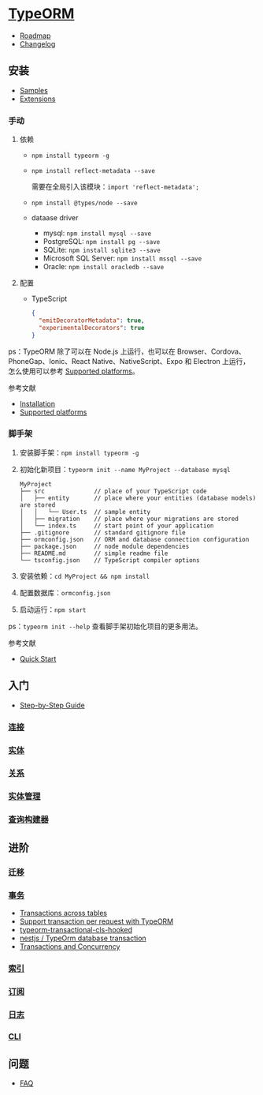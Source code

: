 # [TypeORM](https://typeorm.io/#/)

- [Roadmap](https://typeorm.io/#/roadmap)
- [Changelog](https://typeorm.io/#/changelog)

## 安装

- [Samples](https://typeorm.io/#/undefined/samples)
- [Extensions](https://typeorm.io/#/undefined/extensions)

### 手动

1. 依赖

    - `npm install typeorm -g`
    - `npm install reflect-metadata --save`

        需要在全局引入该模块：`import 'reflect-metadata';`

    - `npm install @types/node --save`
    - dataase driver

        - mysql: `npm install mysql --save`
        - PostgreSQL: `npm install pg --save`
        - SQLite: `npm install sqlite3 --save`
        - Microsoft SQL Server: `npm install mssql --save`
        - Oracle: `npm install oracledb --save`

2. 配置

    - TypeScript

        ```json
        { 
          "emitDecoratorMetadata": true,
          "experimentalDecorators": true
        }
        ```

ps：TypeORM 除了可以在 Node.js 上运行，也可以在 Browser、Cordova、PhoneGap、Ionic、React Native、NativeScript、Expo 和 Electron 上运行，怎么使用可以参考 [Supported platforms](https://typeorm.io/#/supported-platforms/)。

参考文献

- [Installation](https://typeorm.io/#/undefined/installation)
- [Supported platforms](https://typeorm.io/#/supported-platforms/)

### 脚手架

1. 安装脚手架：`npm install typeorm -g`
2. 初始化新项目：`typeorm init --name MyProject --database mysql`

    ```
    MyProject
    ├── src              // place of your TypeScript code
    │   ├── entity       // place where your entities (database models) are stored
    │   │   └── User.ts  // sample entity
    │   ├── migration    // place where your migrations are stored
    │   └── index.ts     // start point of your application
    ├── .gitignore       // standard gitignore file
    ├── ormconfig.json   // ORM and database connection configuration
    ├── package.json     // node module dependencies
    ├── README.md        // simple readme file
    └── tsconfig.json    // TypeScript compiler options
    ```

3. 安装依赖：`cd MyProject && npm install`
4. 配置数据库：`ormconfig.json`
5. 启动运行：`npm start`

ps：`typeorm init --help` 查看脚手架初始化项目的更多用法。

参考文献

- [Quick Start](https://typeorm.io/#/undefined/quick-start)

## 入门

- [Step-by-Step Guide](https://typeorm.io/#/undefined/step-by-step-guide)

### [连接](https://typeorm.io/#/connection)

### [实体](https://typeorm.io/#/entities)

### [关系](https://typeorm.io/#/relations)

### [实体管理](https://typeorm.io/#/working-with-entity-manager)

### [查询构建器](https://typeorm.io/#/select-query-builder)

## 进阶

### [迁移](https://typeorm.io/#/migrations)

### [事务](https://typeorm.io/#/transactions)

- [Transactions across tables](https://github.com/typeorm/typeorm/issues/185)
- [Support transaction per request with TypeORM](https://github.com/nestjs/nest/issues/560)
- [typeorm-transactional-cls-hooked](https://github.com/odavid/typeorm-transactional-cls-hooked)
- [nestjs / TypeOrm database transaction](https://stackoverflow.com/questions/53680665/nestjs-typeorm-database-transaction)
- [Transactions and Concurrency](https://www.doctrine-project.org/projects/doctrine-orm/en/2.6/reference/transactions-and-concurrency.html#transactions-and-concurrency)

### [索引](https://typeorm.io/#/indices)

### [订阅](https://typeorm.io/#/listeners-and-subscribers)

### [日志](https://typeorm.io/#/logging)

### [CLI](https://typeorm.io/#/using-cli)

## 问题

- [FAQ](https://typeorm.io/#/faq)

